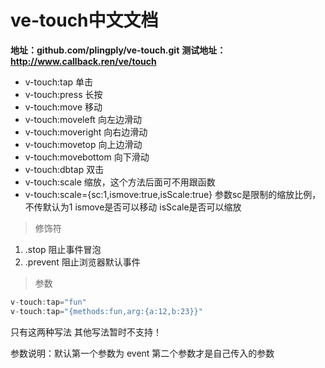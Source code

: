 

# ve-touch中文文档

**地址：github.com/plingply/ve-touch.git**
**测试地址：http://www.callback.ren/ve/touch**

* v-touch:tap 单击
* v-touch:press 长按
* v-touch:move 移动
* v-touch:moveleft 向左边滑动
* v-touch:moveright 向右边滑动
* v-touch:movetop 向上边滑动
* v-touch:movebottom 向下滑动
* v-touch:dbtap 双击
* v-touch:scale 缩放，这个方法后面可不用跟函数
* v-touch:scale={sc:1,ismove:true,isScale:true} 参数sc是限制的缩放比例，不传默认为1 ismove是否可以移动 isScale是否可以缩放

> 修饰符
  1. .stop 阻止事件冒泡
  2. .prevent 阻止浏览器默认事件

>参数
```javascript
v-touch:tap="fun"
v-touch:tap="{methods:fun,arg:{a:12,b:23}}"
```
只有这两种写法 其他写法暂时不支持！

参数说明：默认第一个参数为 event 第二个参数才是自己传入的参数